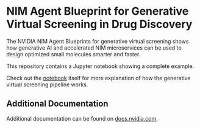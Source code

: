 
# NIM Agent Blueprint for Generative Virtual Screening in Drug Discovery

The NVIDIA NIM Agent Blueprints for generative virtual screening shows how generative AI and accelerated NIM microservices can be used to design optimized small molecules smarter and faster.

This repository contains a Jupyter notebook showing a complete example. 

Check out the [notebook](./generative-virtual-screening.ipynb) itself for more explanation of how the generative virtual screening pipeline works.

## Additional Documentation
Additional documentation can be found on [docs.nvidia.com](https://docs.nvidia.com/bionemo-framework/latest/).
